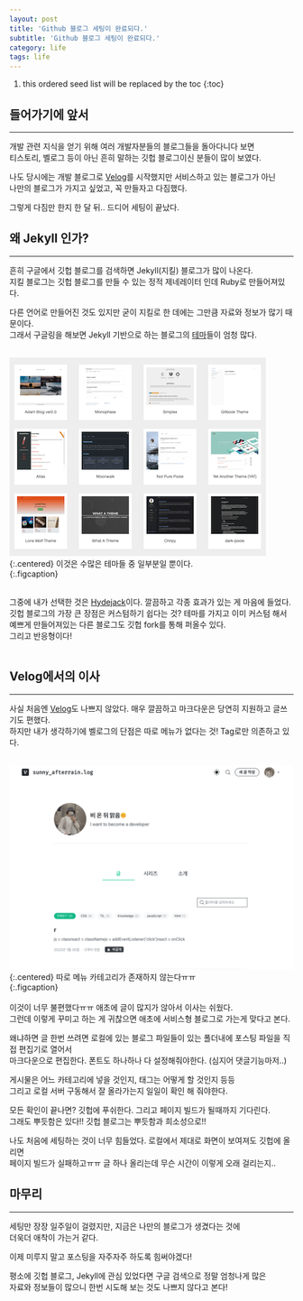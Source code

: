 ```yaml
---
layout: post
title: 'Github 블로그 세팅이 완료되다.'
subtitle: 'Github 블로그 세팅이 완료되다.'
category: life
tags: life
---
```

[테마]:(http://jekyllthemes.org/)
[velog]: (https://velog.io/)
[hydejack]: (https://hydejack.com/)

<!-- more -->

1. this ordered seed list will be replaced by the toc 
{:toc}

## 들어가기에 앞서
---
개발 관련 지식을 얻기 위해 여러 개발자분들의 블로그들을 돌아다니다 보면  
티스토리, 벨로그 등이 아닌 흔히 말하는 깃헙 블로그이신 분들이 많이 보였다.

나도 당시에는 개발 블로그로 [Velog]를 시작했지만 서비스하고 있는 블로그가 아닌  
나만의 블로그가 가지고 싶었고, 꼭 만들자고 다짐했다.

그렇게 다짐만 한지 한 달 뒤.. 드디어 세팅이 끝났다.
<br>

## 왜 Jekyll 인가?
---
흔히 구글에서 깃헙 블로그를 검색하면 Jekyll(지킬) 블로그가 많이 나온다.  
지킬 블로그는 깃헙 블로그를 만들 수 있는 정적 제네레이터 인데 Ruby로 만들어져있다.

다른 언어로 만들어진 것도 있지만 굳이 지킬로 한 데에는 그만큼 자료와 정보가 많기 때문이다.  
그래서 구글링을 해보면 Jekyll 기반으로 하는 블로그의 [테마]들이 엄청 많다.  
<br>

![theme](/assets/img/2022-02-17-life/2022-02-17-theme.png){:.centered} 이것은 수많은 테마들 중 일부분일 뿐이다.  
{:.figcaption}  
<br>


그중에 내가 선택한 것은 [Hydejack]이다. 깔끔하고 각종 효과가 있는 게 마음에 들었다.  
깃헙 블로그의 가장 큰 장점은 커스텀하기 쉽다는 것? 테마를 가지고 이미 커스텀 해서  
예쁘게 만들어져있는 다른 블로그도 깃헙 fork를 통해 퍼올수 있다.  
그리고 반응형이다!  
<br>

## Velog에서의 이사
---
사실 처음엔 [Velog]도 나쁘지 않았다. 매우 깔끔하고 마크다운은 당연히 지원하고 글쓰기도 편했다.  
하지만 내가 생각하기에 벨로그의 단점은 따로 메뉴가 없다는 것! Tag로만 의존하고 있다.  
<br>

![velog](/assets/img/2022-02-17-life/2022-02-17-velog.png){:.centered} 따로 메뉴 카테고리가 존재하지 않는다ㅠㅠ  
{:.figcaption}  
<br>
이것이 너무 불편했다ㅠㅠ 애초에 글이 많지가 않아서 이사는 쉬웠다.  
그런데 이렇게 꾸미고 하는 게 귀찮으면 애초에 서비스형 블로그로 가는게 맞다고 본다.

왜냐하면 글 한번 쓰려면 로컬에 있는 블로그 파일들이 있는 폴더내에 포스팅 파일을 직접 편집기로 열어서  
마크다운으로 편집한다. 폰트도 하나하나 다 설정해줘야한다. (심지어 댓글기능마저..)

게시물은 어느 카테고리에 넣을 것인지, 태그는 어떻게 할 것인지 등등  
그리고 로컬 서버 구동해서 잘 올라가는지 일일이 확인 해 줘야한다.

모든 확인이 끝나면? 깃헙에 푸쉬한다. 그리고 페이지 빌드가 될때까지 기다린다.  
그래도 뿌듯함은 있다!! 깃헙 블로그는 뿌듯함과 희소성으로!!

나도 처음에 세팅하는 것이 너무 힘들었다. 로컬에서 제대로 화면이 보여져도 깃헙에 올리면  
페이지 빌드가 실패하고ㅠㅠ 글 하나 올리는데 무슨 시간이 이렇게 오래 걸리는지..

## 마무리
---
세팅만 장장 일주일이 걸렸지만, 지금은 나만의 블로그가 생겼다는 것에  
더욱더 애착이 가는거 같다.  

이제 미루지 말고 포스팅을 자주자주 하도록 힘써야겠다!  

평소에 깃헙 블로그, Jekyll에 관심 있었다면 구글 검색으로 정말 엄청나게 많은  
자료와 정보들이 많으니 한번 시도해 보는 것도 나쁘지 않다고 본다!
